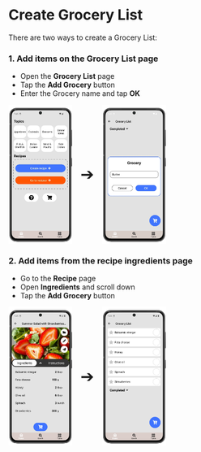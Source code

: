 # Create Grocery List

There are two ways to create a Grocery List:  

### 1. Add items on the **Grocery List** page  
  - Open the **Grocery List** page
  - Tap the **Add Grocery** button
  - Enter the Grocery name and tap **OK**

<div style="display: flex; gap: 16px; align-items: center;">
  <img src="img/main_screen.webp" style="width:25%; vertical-align: middle;">
  <span style="font-size: 2rem; vertical-align: middle;">➔</span>
  <img src="img/grocery_list_3.webp" style="width:25%; vertical-align: middle;">
</div>
  
### 2. Add items from the recipe ingredients page
  - Go to the **Recipe** page
  - Open **Ingredients** and scroll down
  - Tap the **Add Grocery** button

<div style="display: flex; gap: 16px; align-items: center;">
  <img src="img/recipe_11.webp" style="width:25%; vertical-align: middle;">
  <span style="font-size: 2rem; vertical-align: middle;">➔</span>
  <img src="img/grocery_list_1.webp" style="width:25%; vertical-align: middle;">
</div>
